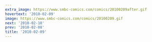 ```yaml
---
extra_image: https://www.smbc-comics.com/comics/20100209after.gif
hovertext: '2010-02-09'
image: https://www.smbc-comics.com/comics/20100209.gif
next: '2010-02-10'
prev: '2010-02-08'
title: '2010-02-09'
---
```

